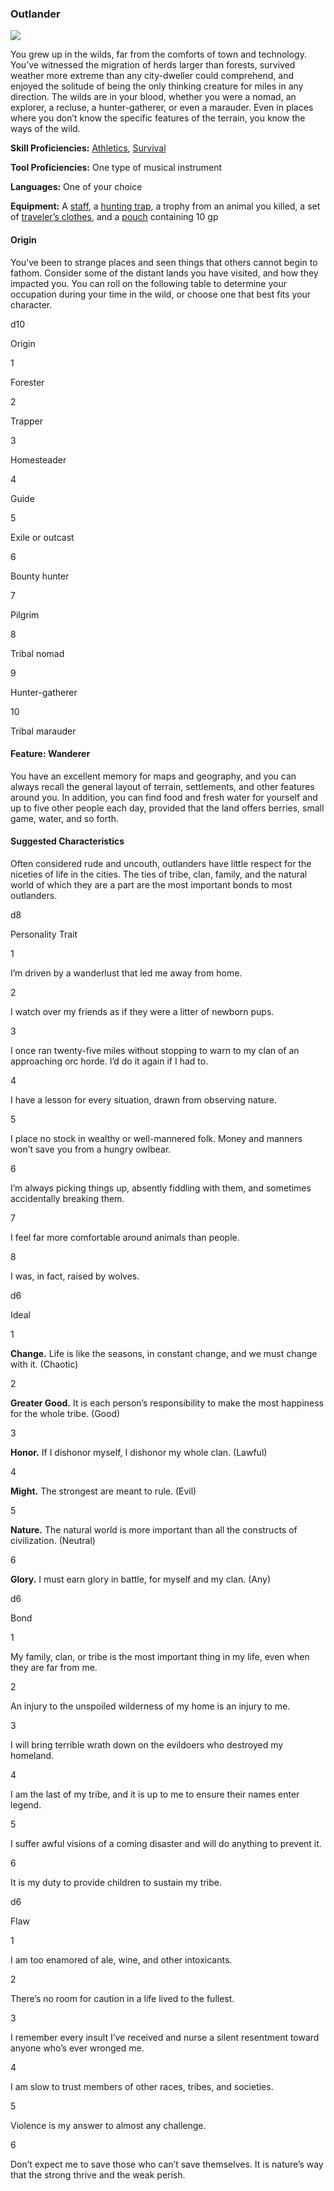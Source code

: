 ### Outlander

[![](https://www.dndbeyond.com/attachments/thumbnails/0/654/335/431/c4bg4.png)](https://www.dndbeyond.com/attachments/0/654/c4bg4.png)

You grew up in the wilds, far from the comforts of town and technology. You’ve witnessed the migration of herds larger than forests, survived weather more extreme than any city-dweller could comprehend, and enjoyed the solitude of being the only thinking creature for miles in any direction. The wilds are in your blood, whether you were a nomad, an explorer, a recluse, a hunter-gatherer, or even a marauder. Even in places where you don’t know the specific features of the terrain, you know the ways of the wild.

**Skill Proficiencies:** [Athletics](https://www.dndbeyond.com/compendium/rules/basic-rules/using-ability-scores#Athletics), [Survival](https://www.dndbeyond.com/compendium/rules/basic-rules/using-ability-scores#Survival)

**Tool Proficiencies:** One type of musical instrument

**Languages:** One of your choice

**Equipment:** A [staff](https://www.dndbeyond.com/equipment/staff), a [hunting trap](https://www.dndbeyond.com/equipment/hunting-trap), a trophy from an animal you killed, a set of [traveler’s clothes](https://www.dndbeyond.com/equipment/clothes-travelers), and a [pouch](https://www.dndbeyond.com/equipment/pouch) containing 10 gp

#### [](https://www.dndbeyond.com/sources/phb/personality-and-background#Origin)Origin

You’ve been to strange places and seen things that others cannot begin to fathom. Consider some of the distant lands you have visited, and how they impacted you. You can roll on the following table to determine your occupation during your time in the wild, or choose one that best fits your character.

d10

Origin

1

Forester

2

Trapper

3

Homesteader

4

Guide

5

Exile or outcast

6

Bounty hunter

7

Pilgrim

8

Tribal nomad

9

Hunter-gatherer

10

Tribal marauder

#### [](https://www.dndbeyond.com/sources/phb/personality-and-background#FeatureWanderer)Feature: Wanderer

You have an excellent memory for maps and geography, and you can always recall the general layout of terrain, settlements, and other features around you. In addition, you can find food and fresh water for yourself and up to five other people each day, provided that the land offers berries, small game, water, and so forth.

#### [](https://www.dndbeyond.com/sources/phb/personality-and-background#SuggestedCharacteristics10)Suggested Characteristics

Often considered rude and uncouth, outlanders have little respect for the niceties of life in the cities. The ties of tribe, clan, family, and the natural world of which they are a part are the most important bonds to most outlanders.

d8

Personality Trait

1

I’m driven by a wanderlust that led me away from home.

2

I watch over my friends as if they were a litter of newborn pups.

3

I once ran twenty-five miles without stopping to warn to my clan of an approaching orc horde. I’d do it again if I had to.

4

I have a lesson for every situation, drawn from observing nature.

5

I place no stock in wealthy or well-mannered folk. Money and manners won’t save you from a hungry owlbear.

6

I’m always picking things up, absently fiddling with them, and sometimes accidentally breaking them.

7

I feel far more comfortable around animals than people.

8

I was, in fact, raised by wolves.

d6

Ideal

1

**Change.** Life is like the seasons, in constant change, and we must change with it. (Chaotic)

2

**Greater Good.** It is each person’s responsibility to make the most happiness for the whole tribe. (Good)

3

**Honor.** If I dishonor myself, I dishonor my whole clan. (Lawful)

4

**Might.** The strongest are meant to rule. (Evil)

5

**Nature.** The natural world is more important than all the constructs of civilization. (Neutral)

6

**Glory.** I must earn glory in battle, for myself and my clan. (Any)

d6

Bond

1

My family, clan, or tribe is the most important thing in my life, even when they are far from me.

2

An injury to the unspoiled wilderness of my home is an injury to me.

3

I will bring terrible wrath down on the evildoers who destroyed my homeland.

4

I am the last of my tribe, and it is up to me to ensure their names enter legend.

5

I suffer awful visions of a coming disaster and will do anything to prevent it.

6

It is my duty to provide children to sustain my tribe.

d6

Flaw

1

I am too enamored of ale, wine, and other intoxicants.

2

There’s no room for caution in a life lived to the fullest.

3

I remember every insult I’ve received and nurse a silent resentment toward anyone who’s ever wronged me.

4

I am slow to trust members of other races, tribes, and societies.

5

Violence is my answer to almost any challenge.

6

Don’t expect me to save those who can’t save themselves. It is nature’s way that the strong thrive and the weak perish.